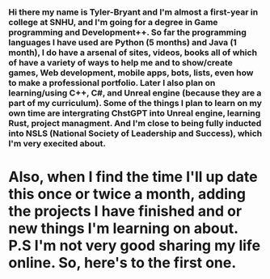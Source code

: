 ### Hi there my name is Tyler-Bryant and I'm almost a first-year in college at SNHU, and I'm going for a degree in Game programming and Development++. So far the programming languages I have used are Python (5 months) and Java (1 month), I do have a arsenal of sites, videos, books all of which of have a variety of ways to help me and to show/create games, Web development, mobile apps, bots, lists, even how to make a professional portfolio. Later I also plan on learning/using C++, C#, and Unreal engine (because they are a part of my curriculum). Some of the things I plan to learn on my own time are intergrating ChstGPT into Unreal engine, learning Rust, project managment. And I'm close to being fully inducted into NSLS (National Society of Leadership and Success), which I'm very execited about.


# Also, when I find the time I'll up date this once or twice a month, adding the projects I have finished and or new things I'm learning on about. P.S I'm not very good sharing my life online. So, here's to the first one.


<!--
**AManiacalJester/AManiacalJester** is a ✨ _special_ ✨ repository because its `README.md` (this file) appears on your GitHub profile.

Here are some ideas to get you started:

- 🔭 I’m currently working on getting my courses done which are Perspectives in Natural science and Found in App Development using Java.
- 🌱 I’m currently learning ...
- 👯 I’m looking to collaborate on ...
- 🤔 I’m looking for help with ...
- 💬 Ask me about ...
- 📫 How to reach me: I have a Linkedin, linkedin.com/in/tyler-bryant-b9227a27b
- ⚡ Fun fact: I love listening to artist from Japan, genres are death metal, rock, jazz, rap.
-->
